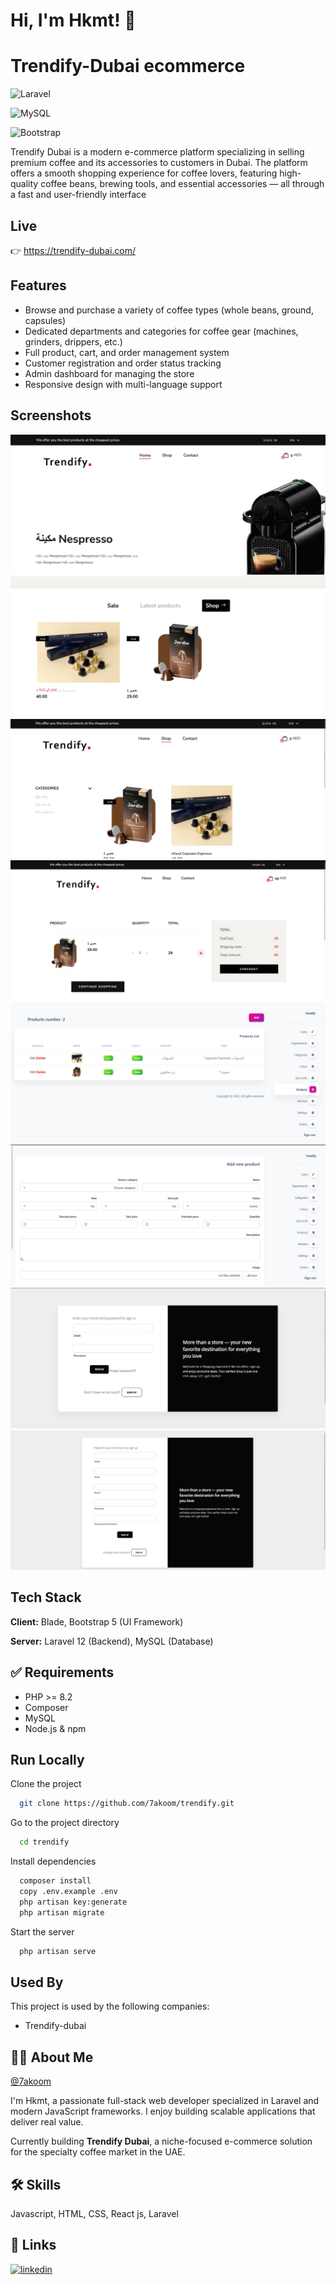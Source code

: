 
# Hi, I'm Hkmt! 👋


# Trendify-Dubai ecommerce

![Laravel](https://img.shields.io/badge/Laravel-12-red?style=for-the-badge&logo=laravel)

![MySQL](https://img.shields.io/badge/Database-MySQL-blue?style=for-the-badge&logo=mysql)

![Bootstrap](https://img.shields.io/badge/UI-Bootstrap_5-purple?style=for-the-badge&logo=bootstrap)

Trendify Dubai is a modern e-commerce platform specializing in selling premium coffee and its accessories to customers in Dubai. The platform offers a smooth shopping experience for coffee lovers, featuring high-quality coffee beans, brewing tools, and essential accessories — all through a fast and user-friendly interface


## Live

👉 https://trendify-dubai.com/


## Features

- Browse and purchase a variety of coffee types (whole beans, ground, capsules)
- Dedicated departments and categories for coffee gear (machines, grinders, drippers, etc.)
- Full product, cart, and order management system
- Customer registration and order status tracking
- Admin dashboard for managing the store
- Responsive design with multi-language support


## Screenshots

![Home Page](./screenshots/Screenshot%202025-07-21%20190718.png)
![Latest Products Page](./screenshots/Screenshot%202025-07-21%20190754.png)
![Shop Page](./screenshots/Screenshot%202025-07-21%20190817.png)
![Cart Page](./screenshots/Screenshot%202025-07-21%20190847.png)
![Admin Products Page](./screenshots/Screenshot%202025-07-21%20190923.png)
![Add Products Page](./screenshots/Screenshot%202025-07-21%20190941.png)
![Sign in Page](./screenshots/Screenshot%202025-07-21%20191024.png)
![Sign up Page](./screenshots/Screenshot%202025-07-21%20191041.png)



## Tech Stack

**Client:** Blade, Bootstrap 5 (UI Framework)

**Server:** Laravel 12 (Backend), MySQL (Database)


## ✅ Requirements

- PHP >= 8.2
- Composer
- MySQL
- Node.js & npm 



## Run Locally

Clone the project

```bash
  git clone https://github.com/7akoom/trendify.git
```

Go to the project directory

```bash
  cd trendify
```

Install dependencies

```bash
  composer install
  copy .env.example .env
  php artisan key:generate
  php artisan migrate

```

Start the server

```bash
  php artisan serve
```


## Used By

This project is used by the following companies:

- Trendify-dubai


## 👨‍💻 About Me 

[@7akoom](https://www.github.com/7akoom)

I'm Hkmt, a passionate full-stack web developer specialized in Laravel and modern JavaScript frameworks. I enjoy building scalable applications that deliver real value.

Currently building **Trendify Dubai**, a niche-focused e-commerce solution for the specialty coffee market in the UAE.



## 🛠 Skills
Javascript, HTML, CSS, React js, Laravel


## 🔗 Links
[![linkedin](https://img.shields.io/badge/linkedin-0A66C2?style=for-the-badge&logo=linkedin&logoColor=white)](https://www.linkedin.com/in/hkmt-ali/)



